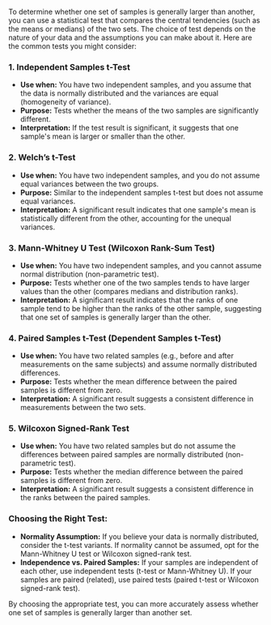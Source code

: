 To determine whether one set of samples is generally larger than another, you can use a statistical test that compares the central tendencies (such as the means or medians) of the two sets. The choice of test depends on the nature of your data and the assumptions you can make about it. Here are the common tests you might consider:

### 1. **Independent Samples t-Test**
- **Use when:** You have two independent samples, and you assume that the data is normally distributed and the variances are equal (homogeneity of variance).
- **Purpose:** Tests whether the means of the two samples are significantly different.
- **Interpretation:** If the test result is significant, it suggests that one sample's mean is larger or smaller than the other.

### 2. **Welch’s t-Test**
- **Use when:** You have two independent samples, and you do not assume equal variances between the two groups.
- **Purpose:** Similar to the independent samples t-test but does not assume equal variances.
- **Interpretation:** A significant result indicates that one sample's mean is statistically different from the other, accounting for the unequal variances.

### 3. **Mann-Whitney U Test (Wilcoxon Rank-Sum Test)**
- **Use when:** You have two independent samples, and you cannot assume normal distribution (non-parametric test).
- **Purpose:** Tests whether one of the two samples tends to have larger values than the other (compares medians and distribution ranks).
- **Interpretation:** A significant result indicates that the ranks of one sample tend to be higher than the ranks of the other sample, suggesting that one set of samples is generally larger than the other.

### 4. **Paired Samples t-Test (Dependent Samples t-Test)**
- **Use when:** You have two related samples (e.g., before and after measurements on the same subjects) and assume normally distributed differences.
- **Purpose:** Tests whether the mean difference between the paired samples is different from zero.
- **Interpretation:** A significant result suggests a consistent difference in measurements between the two sets.

### 5. **Wilcoxon Signed-Rank Test**
- **Use when:** You have two related samples but do not assume the differences between paired samples are normally distributed (non-parametric test).
- **Purpose:** Tests whether the median difference between the paired samples is different from zero.
- **Interpretation:** A significant result suggests a consistent difference in the ranks between the paired samples.

### Choosing the Right Test:
- **Normality Assumption:** If you believe your data is normally distributed, consider the t-test variants. If normality cannot be assumed, opt for the Mann-Whitney U test or Wilcoxon signed-rank test.
- **Independence vs. Paired Samples:** If your samples are independent of each other, use independent tests (t-test or Mann-Whitney U). If your samples are paired (related), use paired tests (paired t-test or Wilcoxon signed-rank test).

By choosing the appropriate test, you can more accurately assess whether one set of samples is generally larger than another set.